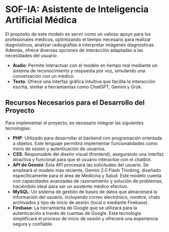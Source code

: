 # SOF-IA: Asistente de Inteligencia Artificial Médica

El propósito de este modelo es servir como un valioso apoyo para los profesionales médicos, optimizando el tiempo necesario para realizar diagnósticos, analizar radiografías e interpretar imágenes diagnósticas. Además, ofrece diversas opciones de interacción adaptadas a las necesidades del usuario:

- **Audio**: Permite interactuar con el modelo en tiempo real mediante un sistema de reconocimiento y respuesta por voz, simulando una conversación con un médico.
- **Texto**: Ofrece una interfaz gráfica intuitiva que facilita la interacción escrita, similar a herramientas como ChatGPT, Gemini y Grok.

## Recursos Necesarios para el Desarrollo del Proyecto

Para implementar el proyecto, es necesario integrar las siguientes tecnologías:

- **PHP**: Utilizado para desarrollar el backend con programación orientada a objetos. Este lenguaje permitirá implementar funcionalidades como inicio de sesión y autenticación de usuarios.
- **CSS**: Responsable del diseño visual (frontend), asegurando una interfaz atractiva y funcional para que el usuario interactúe con el chatbot.
- **API de Gemini**: Esta API procesará las solicitudes del usuario. Se empleará el modelo más reciente, Gemini 2.0 Flash Thinking, diseñado específicamente para el área de Medicina y Salud. Este modelo cuenta con capacidades avanzadas de razonamiento y solución de problemas, haciéndolo ideal para ser un asistente médico efectivo.
- **MySQL**: Un sistema de gestión de bases de datos que almacenará la información del usuario, incluyendo correo electrónico, nombre, chats archivados y tipo de inicio de sesión (local o mediante Firebase).
- **Firebase**: La herramienta de Google que se utilizará para la autenticación a través de cuentas de Google. Esta tecnología simplificará el proceso de inicio de sesión y ofrecerá una experiencia segura y confiable.
